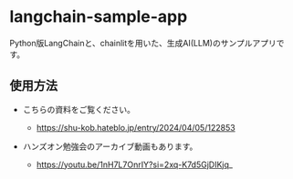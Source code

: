 # langchain-sample-app

Python版LangChainと、chainlitを用いた、生成AI(LLM)のサンプルアプリです。

## 使用方法

- こちらの資料をご覧ください。
  - https://shu-kob.hateblo.jp/entry/2024/04/05/122853
 
- ハンズオン勉強会のアーカイブ動画もあります。
  - https://youtu.be/1nH7L7OnrIY?si=2xq-K7d5GjDIKjq_
